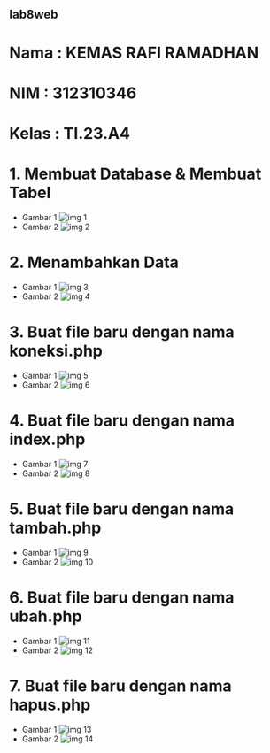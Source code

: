 ## lab8web
# Nama  : KEMAS RAFI RAMADHAN
# NIM   : 312310346
# Kelas : TI.23.A4

# 1. Membuat Database & Membuat Tabel
- Gambar 1
![img 1](Screenshot/1.png)
- Gambar 2
![img 2](Screenshot/2.png)
# 2. Menambahkan Data
- Gambar 1
![img 3](Screenshot/3.png)
- Gambar 2
![img 4](Screenshot/4.png)
# 3. Buat file baru dengan nama koneksi.php
- Gambar 1
![img 5](Screenshot/5.png)
- Gambar 2
![img 6](Screenshot/6.png)
# 4. Buat file baru dengan nama index.php
- Gambar 1
![img 7](Screenshot/7.png)
- Gambar 2
![img 8](Screenshot/8.png)
# 5. Buat file baru dengan nama tambah.php
- Gambar 1
![img 9](Screenshot/9.png)
- Gambar 2
![img 10](Screenshot/10.png)
# 6. Buat file baru dengan nama ubah.php
- Gambar 1
![img 11](Screenshot/11.png)
- Gambar 2
![img 12](Screenshot/12.png)
# 7. Buat file baru dengan nama hapus.php
- Gambar 1
![img 13](Screenshot/13png)
- Gambar 2
![img 14](Screenshot/14.png)
